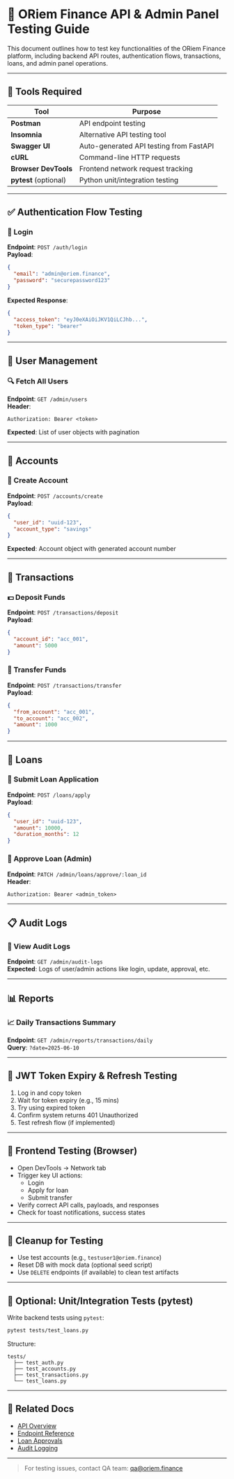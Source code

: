 # 🧪 ORiem Finance API & Admin Panel Testing Guide

This document outlines how to test key functionalities of the ORiem Finance platform, including backend API routes, authentication flows, transactions, loans, and admin panel operations.

---

## 🧰 Tools Required

| Tool         | Purpose                                  |
|--------------|------------------------------------------|
| **Postman**  | API endpoint testing                     |
| **Insomnia** | Alternative API testing tool             |
| **Swagger UI** | Auto-generated API testing from FastAPI |
| **cURL**     | Command-line HTTP requests               |
| **Browser DevTools** | Frontend network request tracking |
| **pytest** (optional) | Python unit/integration testing   |

---

## ✅ Authentication Flow Testing

### 🔐 Login
**Endpoint**: `POST /auth/login`  
**Payload**:
```json
{
  "email": "admin@oriem.finance",
  "password": "securepassword123"
}
```

**Expected Response**:
```json
{
  "access_token": "eyJ0eXAiOiJKV1QiLCJhb...",
  "token_type": "bearer"
}
```

---

## 👤 User Management

### 🔍 Fetch All Users
**Endpoint**: `GET /admin/users`  
**Header**:
```
Authorization: Bearer <token>
```

**Expected**: List of user objects with pagination

---

## 🏦 Accounts

### 📄 Create Account
**Endpoint**: `POST /accounts/create`  
**Payload**:
```json
{
  "user_id": "uuid-123",
  "account_type": "savings"
}
```

**Expected**: Account object with generated account number

---

## 💸 Transactions

### 💵 Deposit Funds
**Endpoint**: `POST /transactions/deposit`  
**Payload**:
```json
{
  "account_id": "acc_001",
  "amount": 5000
}
```

### 🔁 Transfer Funds
**Endpoint**: `POST /transactions/transfer`  
**Payload**:
```json
{
  "from_account": "acc_001",
  "to_account": "acc_002",
  "amount": 1000
}
```

---

## 📝 Loans

### 📨 Submit Loan Application
**Endpoint**: `POST /loans/apply`  
**Payload**:
```json
{
  "user_id": "uuid-123",
  "amount": 10000,
  "duration_months": 12
}
```

### 🧾 Approve Loan (Admin)
**Endpoint**: `PATCH /admin/loans/approve/:loan_id`  
**Header**:
```
Authorization: Bearer <admin_token>
```

---

## 📋 Audit Logs

### 🔎 View Audit Logs
**Endpoint**: `GET /admin/audit-logs`  
**Expected**: Logs of user/admin actions like login, update, approval, etc.

---

## 📊 Reports

### 📈 Daily Transactions Summary
**Endpoint**: `GET /admin/reports/transactions/daily`  
**Query**: `?date=2025-06-10`

---

## 🔐 JWT Token Expiry & Refresh Testing

1. Log in and copy token
2. Wait for token expiry (e.g., 15 mins)
3. Try using expired token
4. Confirm system returns 401 Unauthorized
5. Test refresh flow (if implemented)

---

## 🧪 Frontend Testing (Browser)

- Open DevTools → Network tab
- Trigger key UI actions:
  - Login
  - Apply for loan
  - Submit transfer
- Verify correct API calls, payloads, and responses
- Check for toast notifications, success states

---

## 🧼 Cleanup for Testing

- Use test accounts (e.g., `testuser1@oriem.finance`)
- Reset DB with mock data (optional seed script)
- Use `DELETE` endpoints (if available) to clean test artifacts

---

## 🧪 Optional: Unit/Integration Tests (pytest)

Write backend tests using `pytest`:
```bash
pytest tests/test_loans.py
```

Structure:
```
tests/
  ├── test_auth.py
  ├── test_accounts.py
  ├── test_transactions.py
  └── test_loans.py
```

---

## 🧭 Related Docs

- [API Overview](./overview.md)
- [Endpoint Reference](./endpoints.md)
- [Loan Approvals](../admin-panel/loan-approvals.md)
- [Audit Logging](../admin-panel/audit-logs.md)

---

> For testing issues, contact QA team: qa@oriem.finance
